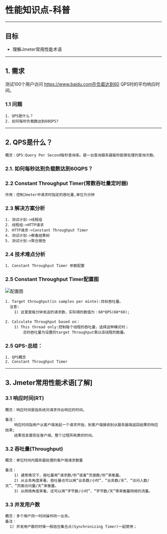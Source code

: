 # 性能知识点-科普

------

## 目标

- 理解Jmeter常用性能术语

------

## 1. 需求

测试100个用户访问 <https://www.baidu.com在负载达到60> QPS时的平均响应时间。

### 1.1 问题

```
1. QPS是什么？
2. 如何每秒负载数达到60QPS?
```

------

## 2. QPS是什么？

```
概念：QPS:Query Per Second每秒查询率。是一台查询服务器每秒能够处理的查询次数。
```

### 2.1. 如何每秒达到负载数达到60QPS？

### 2.2 Constant Throughput Timer(常数吞吐量定时器)

```
作用：控制Jmeter中请求时指定的吞吐量,单位为分钟
```

### 2.3 解决方案分析

```
1. 测试计划->线程组
2. 线程组->HTTP请求
3. HTTP请求->Constant Throughput Timer
4. 测试计划->察看结果树
5. 测试计划->聚合报告
```

### 2.4 技术难点分析

```
1. Constant Throughput Timer 参数配置
```

### 2.5 Constant Throughput Timer配置图

![配置图](/img/constant_throughput.png)

```
1. Target throughput(in samples per minte):目标吞吐量。
  注意:
    1) 这里是每分钟发送的请求数，实际填的数值为：60*QPS(60*60);    

2. Calculate Throughput based on：  
    1) This thread only:控制每个线程的吞吐量，选择这种模式时；
        总的吞吐量为设置的target Throughput乘以该线程的数量。
```

### 2.5 QPS-总结：

```
1. QPS概念
2. Constant Throughput Timer
```

------

## 3. Jmeter常用性能术语[了解]

### 3.1 响应时间(RT)

```
概念：响应时间是指系统对请求作出响应的时间。  

备注：
    响应时间指用户从客户端发起一个请求开始，到客户端接收到从服务器端返回结果的响应结束;
    结果信息展现在客户端，整个过程所耗费的时间。
```

### 3.2 吞吐量(Throughput)

```
概念：单位时间内服务器处理的客户端请求数量

备注：
    1) 通常情况下，吞吐量用“请求数/秒”或者“页面数/秒”来衡量。
    2) 从业务角度来看，吞吐量也可以用“业务数/小时”、“业务数/天”、“访问人数/天”、“页面访问量/天”来衡量。
    3) 从网络角度来看，还可以用“字节数/小时”、“字节数/天”等来衡量网络的流量。
```

### 3.3 并发用户数

```
概念：多个用户同一时间操作同一业务。
备注：
  1) 并发用户数的时候一般结合集合点(Synchronizing Timer)一起使用；
```

